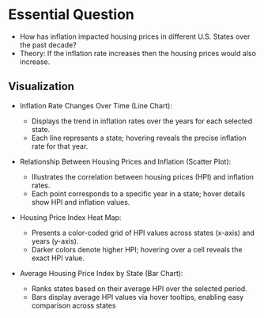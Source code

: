 # Essential Question
* How has inflation impacted housing prices in different U.S. States over the past decade?
* Theory: If the inflation rate increases then the housing prices would also increase.

## Visualization
* Inflation Rate Changes Over Time (Line Chart):
  * Displays the trend in inflation rates over the years for each selected state.
  * Each line represents a state; hovering reveals the precise inflation rate for that year.

* Relationship Between Housing Prices and Inflation (Scatter Plot):
  * Illustrates the correlation between housing prices (HPI) and inflation rates.
  * Each point corresponds to a specific year in a state; hover details show HPI and inflation values.

* Housing Price Index Heat Map:
  * Presents a color-coded grid of HPI values across states (x-axis) and years (y-axis).
  * Darker colors denote higher HPI; hovering over a cell reveals the exact HPI value.

* Average Housing Price Index by State (Bar Chart):
  * Ranks states based on their average HPI over the selected period.
  * Bars display average HPI values via hover tooltips, enabling easy comparison across states
